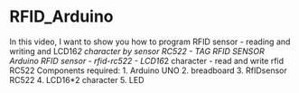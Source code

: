 # RFID_Arduino
In this video, I want to show you how to program RFID sensor - reading and writing and  LCD16*2 character by sensor RC522 - TAG RFID SENSOR  Arduino RFID sensor - rfid-rc522 - LCD16*2 character - read and write rfid RC522  Components required: 1. Arduino UNO 2. breadboard 3. RfIDsensor RC522  4. LCD16*2 character 5. LED
